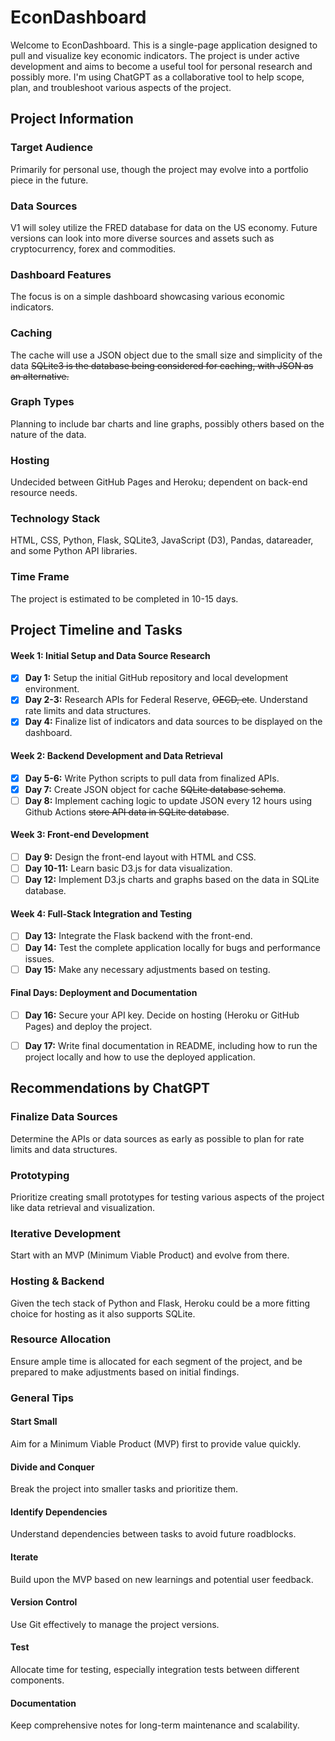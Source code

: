 # EconDashboard

Welcome to EconDashboard. This is a single-page application designed to pull and visualize key economic indicators. The project is under active development and aims to become a useful tool for personal research and possibly more. I'm using ChatGPT as a collaborative tool to help scope, plan, and troubleshoot various aspects of the project.

## Project Information

### Target Audience
Primarily for personal use, though the project may evolve into a portfolio piece in the future.

### Data Sources
V1 will soley utilize the FRED database for data on the US economy. Future versions can look into more diverse sources and assets such as cryptocurrency, forex and commodities.

### Dashboard Features
The focus is on a simple dashboard showcasing various economic indicators.

### Caching
The cache will use a JSON object due to the small size and simplicity of the data
~~SQLite3 is the database being considered for caching, with JSON as an alternative.~~

### Graph Types
Planning to include bar charts and line graphs, possibly others based on the nature of the data.

### Hosting
Undecided between GitHub Pages and Heroku; dependent on back-end resource needs.

### Technology Stack
HTML, CSS, Python, Flask, SQLite3, JavaScript (D3), Pandas, datareader, and some Python API libraries.

### Time Frame
The project is estimated to be completed in 10-15 days.


## Project Timeline and Tasks

#### Week 1: Initial Setup and Data Source Research
- [x] **Day 1:** Setup the initial GitHub repository and local development environment.
- [x] **Day 2-3:** Research APIs for Federal Reserve, ~~OECD, etc~~. Understand rate limits and data structures.
- [x] **Day 4:** Finalize list of indicators and data sources to be displayed on the dashboard.

#### Week 2: Backend Development and Data Retrieval
- [x] **Day 5-6:** Write Python scripts to pull data from finalized APIs.
- [x] **Day 7:** Create JSON object for cache ~~SQLite database schema~~.
- [ ] **Day 8:** Implement caching logic to update JSON every 12 hours using Github Actions ~~store API data in SQLite database~~.

#### Week 3: Front-end Development
- [ ] **Day 9:** Design the front-end layout with HTML and CSS.
- [ ] **Day 10-11:** Learn basic D3.js for data visualization.
- [ ] **Day 12:** Implement D3.js charts and graphs based on the data in SQLite database.

#### Week 4: Full-Stack Integration and Testing
- [ ] **Day 13:** Integrate the Flask backend with the front-end.
- [ ] **Day 14:** Test the complete application locally for bugs and performance issues.
- [ ] **Day 15:** Make any necessary adjustments based on testing.

#### Final Days: Deployment and Documentation
- [ ] **Day 16:** Secure your API key. Decide on hosting (Heroku or GitHub Pages) and deploy the project. 
- [ ] **Day 17:** Write final documentation in README, including how to run the project locally and how to use the deployed application.


## Recommendations by ChatGPT

### Finalize Data Sources
Determine the APIs or data sources as early as possible to plan for rate limits and data structures.

### Prototyping
Prioritize creating small prototypes for testing various aspects of the project like data retrieval and visualization.

### Iterative Development
Start with an MVP (Minimum Viable Product) and evolve from there.

### Hosting & Backend
Given the tech stack of Python and Flask, Heroku could be a more fitting choice for hosting as it also supports SQLite.

### Resource Allocation
Ensure ample time is allocated for each segment of the project, and be prepared to make adjustments based on initial findings.

### General Tips

#### Start Small
Aim for a Minimum Viable Product (MVP) first to provide value quickly.

#### Divide and Conquer
Break the project into smaller tasks and prioritize them.

#### Identify Dependencies
Understand dependencies between tasks to avoid future roadblocks.

#### Iterate
Build upon the MVP based on new learnings and potential user feedback.

#### Version Control
Use Git effectively to manage the project versions.

#### Test
Allocate time for testing, especially integration tests between different components.

#### Documentation
Keep comprehensive notes for long-term maintenance and scalability.
